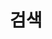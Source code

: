 ---
title: 검색
layout: search
permalink: /search/
author_profile: true
sidebar:
    nav: "counts"
---